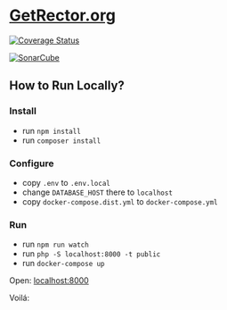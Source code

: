 # [GetRector.org](https://getrector.org)

[![Coverage Status](https://coveralls.io/repos/github/rectorphp/getrector.org/badge.svg?branch=master)](https://coveralls.io/github/rectorphp/getrector.org?branch=master)

[![SonarCube](https://img.shields.io/badge/SonarCube_Debt-%3C5-brightgreen.svg?style=flat-square)](https://sonarcloud.io/dashboard?id=rectorphp_getrector_org)


## How to Run Locally?

### Install

- run `npm install`
- run `composer install`

### Configure

- copy `.env` to `.env.local`
- change `DATABASE_HOST` there to `localhost`
- copy `docker-compose.dist.yml` to `docker-compose.yml`

### Run

- run `npm run watch`
- run `php -S localhost:8000 -t public`
- run `docker-compose up`

Open: [localhost:8000](http://localhost:8000)

Voilá:

